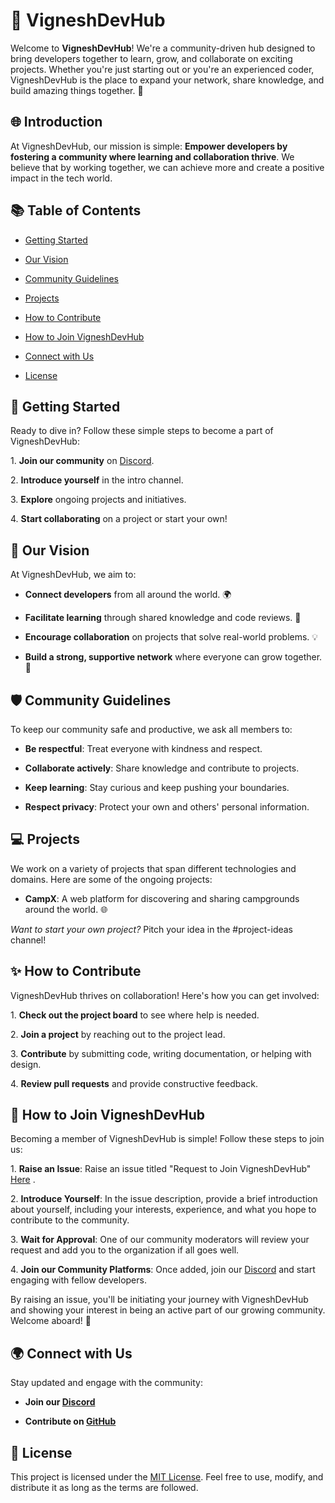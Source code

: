 # 🌟 VigneshDevHub

Welcome to **VigneshDevHub**! We're a community-driven hub designed to bring developers together to learn, grow, and collaborate on exciting projects. Whether you're just starting out or you're an experienced coder, VigneshDevHub is the place to expand your network, share knowledge, and build amazing things together. 🚀

## 🌐 Introduction

At VigneshDevHub, our mission is simple: **Empower developers by fostering a community where learning and collaboration thrive**. We believe that by working together, we can achieve more and create a positive impact in the tech world.

## 📚 Table of Contents

- [Getting Started](#-getting-started)

- [Our Vision](#-our-vision)

- [Community Guidelines](#-community-guidelines)

- [Projects](#-projects)

- [How to Contribute](#-how-to-contribute)

- [How to Join VigneshDevHub](#-how-to-join-vigneshdevhub)

- [Connect with Us](#-connect-with-us)

- [License](#-license)

## 🚀 Getting Started

Ready to dive in? Follow these simple steps to become a part of VigneshDevHub:

1\. **Join our community** on [Discord](https://discord.gg/Ma9GMqYppf).

2\. **Introduce yourself** in the intro channel.

3\. **Explore** ongoing projects and initiatives.

4\. **Start collaborating** on a project or start your own!

## 🎯 Our Vision

At VigneshDevHub, we aim to:

- **Connect developers** from all around the world. 🌍

- **Facilitate learning** through shared knowledge and code reviews. 📘

- **Encourage collaboration** on projects that solve real-world problems. 💡

- **Build a strong, supportive network** where everyone can grow together. 🤝

## 🛡️ Community Guidelines

To keep our community safe and productive, we ask all members to:

- **Be respectful**: Treat everyone with kindness and respect.

- **Collaborate actively**: Share knowledge and contribute to projects.

- **Keep learning**: Stay curious and keep pushing your boundaries.

- **Respect privacy**: Protect your own and others' personal information.

## 💻 Projects

We work on a variety of projects that span different technologies and domains. Here are some of the ongoing projects:

- **CampX**: A web platform for discovering and sharing campgrounds around the world. 🌐

*Want to start your own project?* Pitch your idea in the #project-ideas channel!

## ✨ How to Contribute

VigneshDevHub thrives on collaboration! Here's how you can get involved:

1\. **Check out the project board** to see where help is needed.

2\. **Join a project** by reaching out to the project lead.

3\. **Contribute** by submitting code, writing documentation, or helping with design.

4\. **Review pull requests** and provide constructive feedback.

## 🤝 How to Join VigneshDevHub

Becoming a member of VigneshDevHub is simple! Follow these steps to join us:

1\. **Raise an Issue**: Raise an issue titled "Request to Join VigneshDevHub" [Here](https://github.com/VigneshDevHub/.github/issues/new?assignees=&labels=join+request&projects=&template=request_to_join.md&title=Request+to+Join+VigneshDevHub) .

2\. **Introduce Yourself**: In the issue description, provide a brief introduction about yourself, including your interests, experience, and what you hope to contribute to the community.

3\. **Wait for Approval**: One of our community moderators will review your request and add you to the organization if all goes well.

4\. **Join our Community Platforms**: Once added, join our [Discord](https://discord.gg/Ma9GMqYppf) and start engaging with fellow developers.

By raising an issue, you'll be initiating your journey with VigneshDevHub and showing your interest in being an active part of our growing community. Welcome aboard! 🎉

## 🌍 Connect with Us

Stay updated and engage with the community:

- **Join our [Discord](https://discord.gg/Ma9GMqYppf)**

- **Contribute on [GitHub](https://github.com/VigneshDevHub)**

## 📜 License

This project is licensed under the [MIT License](LICENSE). Feel free to use, modify, and distribute it as long as the terms are followed.
